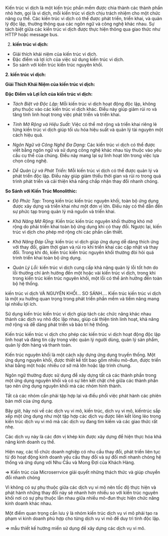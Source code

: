 Kiến trúc vi dịch là một kiến trúc phần mềm được chia thành các thành phần nhỏ hơn, gọi là vi dịch, mỗi kiến trúc vi dịch chịu trách nhiệm cho một chức năng cụ thể. Các kiến trúc vi dịch có thể được phát triển, triển khai, và quản lý độc lập, thường thông qua các ngôn ngữ và công nghệ khác nhau. Sự tách biệt giữa các kiến trúc vi dịch được thực hiện thông qua giao thức như HTTP hoặc message bus.



2. **kiến trúc vi dịch:**
- Giải thích khái niệm của kiến trúc vi dịch.
- Đặc điểm và lợi ích của việc sử dụng kiến trúc vi dịch.
- So sánh với kiến trúc kiến trúc nguyên khối.


**2. kiến trúc vi dịch:**

**Giải Thích Khái Niệm của kiến trúc vi dịch:**


**Đặc Điểm và Lợi Ích của kiến trúc vi dịch:**

- *Tách Biệt và Độc Lập:* Mỗi kiến trúc vi dịch hoạt động độc lập, không phụ thuộc vào các kiến trúc vi dịch khác. Điều này giúp giảm rủi ro và tăng tính linh hoạt trong việc phát triển và triển khai.

- *Tính Mở Rộng và Hiệu Suất:* Việc có thể mở rộng và triển khai riêng lẻ từng kiến trúc vi dịch giúp tối ưu hóa hiệu suất và quản lý tài nguyên một cách hiệu quả.

- *Ngôn Ngữ và Công Nghệ Đa Dạng:* Các kiến trúc vi dịch có thể được viết bằng ngôn ngữ và sử dụng công nghệ khác nhau tùy thuộc vào yêu cầu cụ thể của chúng. Điều này mang lại sự linh hoạt lớn trong việc lựa chọn công nghệ.

- *Dễ Quản Lý và Phát Triển:* Mỗi kiến trúc vi dịch có thể được quản lý và phát triển độc lập. Điều này giúp giảm thiểu thời gian và rủi ro trong quá trình phát triển và cải thiện khả năng chấp nhận thay đổi nhanh chóng.

**So Sánh với Kiến Trúc Monolithic:**

- *Độ Phức Tạp:* Trong kiến trúc kiến trúc nguyên khối, toàn bộ ứng dụng được xây dựng và triển khai như một đơn vị lớn. Điều này có thể dẫn đến sự phức tạp trong quản lý mã nguồn và triển khai.

- *Khả Năng Mở Rộng:* Kiến trúc kiến trúc nguyên khối thường khó mở rộng do phải triển khai toàn bộ ứng dụng khi có thay đổi. Ngược lại, kiến trúc vi dịch cho phép mở rộng chỉ các phần cần thiết.

- *Khả Năng Đáp Ứng:* kiến trúc vi dịch giúp ứng dụng dễ dàng thích ứng với thay đổi, giảm thời gian và rủi ro khi triển khai các cập nhật và thay đổi. Trong khi đó, kiến trúc kiến trúc nguyên khối thường đòi hỏi quá trình triển khai toàn bộ ứng dụng.

- *Quản Lý Lỗi:* kiến trúc vi dịch cung cấp khả năng quản lý lỗi tốt hơn do lỗi thường chỉ ảnh hưởng đến một hoặc vài kiến trúc vi dịch, trong khi trong kiến trúc kiến trúc nguyên khối, một lỗi có thể ảnh hưởng đến toàn bộ hệ thống.


<!--Giới thiệu-->

kiến trúc vi dịch VÀ NGUYÊN KHỐI...
SO SÁNH....
Kiến trúc kiến trúc vi dịch là một xu hướng quan trọng trong phát triển phần mềm và tiềm năng mang lại nhiều lợi ích.

Sử dụng kiến trúc kiến trúc vi dịch giúp tách các chức năng khác nhau thành các dịch vụ nhỏ độc lập nhau, giúp cải thiện tính linh hoạt, khả năng mở rộng và dễ dàng phát triển và bảo trì hệ thống.

Kiến trúc kiến trúc vi dịch cho phép các kiến trúc vi dịch hoạt động độc lập linh hoạt và đáng tin cậy trong việc quản lý người dùng, quản lý sản phẩm, quản lý đơn hàng và thanh toán.

<!--GIỚI THIỆU-->

<!--Kiến trúc nguyên khối-->

Kiến trúc nguyên khối là một cách xây dựng ứng dụng truyền thống. Một ứng dụng nguyên khối, được thiết kế tốt bao gồm nhiều mô-đun, được triển khai bằng một hoặc nhiều cơ sở mã lớn hoặc lập trình chung.

Ngôn ngữ thường được sử dụng để xây dựng tất cả các thành phần trong một ứng dụng nguyên khối và có sự liên kết chặt chẽ giữa các thành phần tạo nên ứng dụng nguyên khối mà các nhóm hình thành.

Tất cả các nhóm cần phải tập hợp lại và điều phối việc phát hành các phiên bản mới của ứng dụng.

<!--Microserrvice-->

Bây giờ, hãy nói về các dịch vụ vi mô, kiến ​​trúc, dịch vụ vi mô, kiến ​​trúc sắp xếp một ứng dụng như một tập hợp các dịch vụ được liên kết lỏng lẻo trong kiến ​​trúc dịch vụ vi mô mà các dịch vụ đang tìm kiếm và các giao thức rất nhẹ.

Các dịch vụ này là các đơn vị khép kín được xây dựng để hiện thực hóa khả năng kinh doanh cụ thể.

<!--Ví dụ-->
<!--Vì vậy, trong trường hợp doanh nghiệp bán lẻ, các dịch vụ này có thể được xây dựng dựa trên đơn đặt hàng, khả năng vận chuyển và tiếp thị của doanh nghiệp bán lẻ.-->
<!--Trong trường hợp ngân hàng, các dịch vụ này có thể được tổ chức xung quanh các sản phẩm mà ngân hàng giao dịch, chẳng hạn như tài khoản bán lẻ, thẻ tín dụng và khoản vay.-->
<!---->
<!---->
<!---->
<!---->
<!---->
<!---->
<!--interface , service là gì?-->
<!---->
<!---->
<!---->
<!---->
<!---->
<!---->
<!---->
<!--nhiều thách thức, và việc duy trì sự linh hoạt và tái cấu trúc là quan trọng để đảm bảo sự thành công trong dài hạn.-->
<!---->
<!---->
<!---->
<!---->
<!---->
<!---->
<!---->
<!---->

<!---->
<!---->
<!---->
<!---->

Hiện nay, các tổ chức doanh nghiệp có nhu cầu thay đổi, phát triển liên tục từ đó hoạt động kinh doanh yêu cầu thay đổi và sự đổi mới nhanh chóng hệ thống và ứng dụng với Nhu Cầu và Mong Đợi của Khách Hàng.

<!--Ví dụ-->
<!--Microsoft chuyển từ bán phần mềm đóng gói sang mô hình đăng ký.-->
<!--Amazon từ hiệu sách trực tuyến thành thị trường cho nhà cung cấp khác.-->
<!--Nefifc-->
<!--Baemin-->

=> Kiến trúc của Microserrvice giải quyết những thách thức và giúp chuyển đổi nhanh chóng

Vì không có sự phụ thuộc giữa các dịch vụ vi mô nên tốc độ thực hiện và phát hành những thay đổi này sẽ nhanh hơn nhiều so với kiến ​​trúc nguyên khối nơi có sự phụ thuộc lẫn nhau giữa nhiều mô-đun thực hiện chức năng kinh doanh khác nhau. <!--test, phụ thuộc,ràng buộc video youtube (xxxxxxxx)-->

<!--mỗi dịch vụ vi mô được gán cho một nhóm nhỏ.-->
<!--và các nhóm này được hỗ trợ bởi các chuyên gia tên miền.-->

<!--Lợi ích đầu tiên của việc tổ chức các dịch vụ vi mô xoay quanh khả năng kinh doanh là mỗi dịch vụ có thể phát triển độc lập.-->
<!--Dễ dàng thay đổi, phát triển riêng-->
<!--Tập trung trong nghiệp vụ service-->
<!--Trên thực tế, điều này sẽ dẫn đến tốc độ định giá doanh nghiệp nhanh hơn.-->

Một điểm quan trọng cần lưu ý là nhóm kiến ​​trúc dịch vụ vi mô phải tạo ra phạm vi kinh doanh phù hợp cho từng dịch vụ vi mô để duy trì tính độc lập.

<!--Một điều quan trọng cần lưu ý là để tận dụng tối đa kiến ​​trúc dịch vụ vi mô, điều quan trọng đối với nhóm dịch vụ vi mô là phải tạo ra mã nghiệp vụ phù hợp cho từng máy chủ vi mô.-->
<!--Nếu không thực hiện đúng sẽ dẫn đến tình trạng các nhóm phụ thuộc lẫn nhau và điều đó sẽ dẫn đến mất đi lợi thế của kiến ​​trúc dịch vụ vi mô.-->
<!--Và đây là lúc thiết kế Theo nhu cầu xuất hiện. Bối cảnh giới hạn của thiết kế hướng miền là sự thể hiện phạm vi kinh doanh của dịch vụ vi mô.-->

=> mẫu thiết kế hướng miền sử dụng để xây dựng các dịch vụ vi mô.

<!--Kiến trúc của Microserrvice gợi ý việc tạo ra một tập hợp các dịch vụ được kết nối lỏng lẻo để xây dựng các ứng dụng.-->
<!--Mỗi dịch vụ này đều có cơ sở mã độc lập và điều đó có nghĩa là chúng có thể được triển khai độc lập.-->
<!--Các dịch vụ này tương tác với nhau qua mạng-->

<!--ưu và nhược điểm của kiến ​​trúc Microserrvice .-->
<!--Việc quản lý các thay đổi trong ứng dụng dịch vụ vi mô sẽ dễ dàng hơn và chỉ có một thay đổi trong một dịch vụ.-->
<!--các nhóm không tuân theo kế hoạch triển khai chung-->
<!--IDE nhẹ-->
<!--đa ngôn ngữ.-->
<!--hình các ngôn ngữ nodejs , python, java,...-->
<!--Khả năng chịu lỗi-->
<!--mở rộng quy mô độc lập-->

<!--một số nhược điểm của kiến ​​trúc dịch vụ vi mô.-->
<!--Vì tương tác với nhau qua giao thức mạng-->
<!--mỗi dịch vụ vi mô sẽ quản lý cơ sở dữ liệu riêng dẫn đến sự phức tạp trong việc quản lý tính toàn vẹn dữ liệu.-->
<!--Khả năng transaction (giao dịch) khó khăn-->
<!--việc giám sát và gỡ lỗi các dịch vụ vi mô khó khăn.-->
<!--Và điều này dẫn đến độ phức tạp cao hơn.-->
<!--Bảo mật-->
<!--Chi phí-->
<!--Kĩ thuật công nghệ-->
<!--hình 1 triệu service Amazon và Netflix-->
<!--Đồng bộ ... phân tán-->

<!---->
<!---->
<!---->
<!---->
<!---->
<!---->
